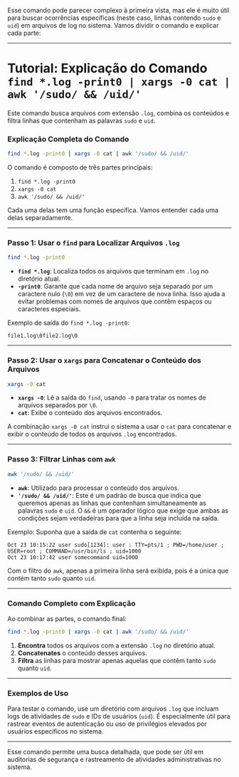Esse comando pode parecer complexo à primeira vista, mas ele é muito útil para buscar ocorrências específicas (neste caso, linhas contendo `sudo` e `uid`) em arquivos de log no sistema. Vamos dividir o comando e explicar cada parte:

---

# Tutorial: Explicação do Comando `find *.log -print0 | xargs -0 cat | awk '/sudo/ && /uid/'`

Este comando busca arquivos com extensão `.log`, combina os conteúdos e filtra linhas que contenham as palavras `sudo` e `uid`.

### Explicação Completa do Comando

```bash
find *.log -print0 | xargs -0 cat | awk '/sudo/ && /uid/'
```

O comando é composto de três partes principais:
1. `find *.log -print0`
2. `xargs -0 cat`
3. `awk '/sudo/ && /uid/'`

Cada uma delas tem uma função específica. Vamos entender cada uma delas separadamente.

---

### Passo 1: Usar o `find` para Localizar Arquivos `.log`

```bash
find *.log -print0
```

- **`find *.log`**: Localiza todos os arquivos que terminam em `.log` no diretório atual.
- **`-print0`**: Garante que cada nome de arquivo seja separado por um caractere nulo (`\0`) em vez de um caractere de nova linha. Isso ajuda a evitar problemas com nomes de arquivos que contêm espaços ou caracteres especiais.

Exemplo de saída do `find *.log -print0`:
```
file1.log\0file2.log\0
```

---

### Passo 2: Usar o `xargs` para Concatenar o Conteúdo dos Arquivos

```bash
xargs -0 cat
```

- **`xargs -0`**: Lê a saída do `find`, usando `-0` para tratar os nomes de arquivos separados por `\0`.
- **`cat`**: Exibe o conteúdo dos arquivos encontrados.

A combinação `xargs -0 cat` instrui o sistema a usar o `cat` para concatenar e exibir o conteúdo de todos os arquivos `.log` encontrados.

---

### Passo 3: Filtrar Linhas com `awk`

```bash
awk '/sudo/ && /uid/'
```

- **`awk`**: Utilizado para processar o conteúdo dos arquivos.
- **`'/sudo/ && /uid/'`**: Este é um padrão de busca que indica que queremos apenas as linhas que contenham simultaneamente as palavras `sudo` e `uid`. O `&&` é um operador lógico que exige que ambas as condições sejam verdadeiras para que a linha seja incluída na saída.

Exemplo:
Suponha que a saída de `cat` contenha o seguinte:

```plaintext
Oct 23 10:15:22 user sudo[1234]: user : TTY=pts/1 ; PWD=/home/user ; USER=root ; COMMAND=/usr/bin/ls ; uid=1000
Oct 23 10:17:42 user somecommand uid=1000
```

Com o filtro do `awk`, apenas a primeira linha será exibida, pois é a única que contém tanto `sudo` quanto `uid`.

---

### Comando Completo com Explicação

Ao combinar as partes, o comando final:

```bash
find *.log -print0 | xargs -0 cat | awk '/sudo/ && /uid/'
```

1. **Encontra** todos os arquivos com a extensão `.log` no diretório atual.
2. **Concatenates** o conteúdo desses arquivos.
3. **Filtra** as linhas para mostrar apenas aquelas que contêm tanto `sudo` quanto `uid`.

---

### Exemplos de Uso

Para testar o comando, use um diretório com arquivos `.log` que incluam logs de atividades de `sudo` e IDs de usuários (`uid`). É especialmente útil para rastrear eventos de autenticação ou uso de privilégios elevados por usuários específicos no sistema.

---

Esse comando permite uma busca detalhada, que pode ser útil em auditorias de segurança e rastreamento de atividades administrativas no sistema.
